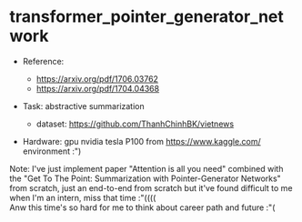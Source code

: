 # transformer_pointer_generator_network

- Reference:
    - https://arxiv.org/pdf/1706.03762
    - https://arxiv.org/pdf/1704.04368
  
- Task: abstractive summarization
  - dataset: https://github.com/ThanhChinhBK/vietnews

- Hardware: gpu nvidia tesla P100 from https://www.kaggle.com/ environment :")

Note: I've just implement paper "Attention is all you need" combined with the "Get To The Point: Summarization with Pointer-Generator Networks" from scratch, just an end-to-end from scratch but it've found difficult to me when I'm an intern, miss that time :"(((( </br>
Anw this time's so hard for me to think about career path and future :"(